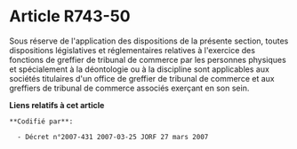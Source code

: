 # Article R743-50

Sous réserve de l'application des dispositions de la présente section, toutes dispositions législatives et réglementaires
relatives à l'exercice des fonctions de greffier de tribunal de commerce par les personnes physiques et spécialement à la
déontologie ou à la discipline sont applicables aux sociétés titulaires d'un office de greffier de tribunal de commerce et
aux greffiers de tribunal de commerce associés exerçant en son sein.

**Liens relatifs à cet article**

	**Codifié par**:

	  - Décret n°2007-431 2007-03-25 JORF 27 mars 2007
